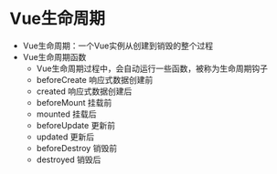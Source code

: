 # Vue生命周期

* Vue生命周期：一个Vue实例从创建到销毁的整个过程
* Vue生命周期函数
  * Vue生命周期过程中，会自动运行一些函数，被称为生命周期钩子
  * beforeCreate 响应式数据创建前
  * created 响应式数据创建后
  * beforeMount 挂载前
  * mounted 挂载后
  * beforeUpdate 更新前
  * updated 更新后
  * beforeDestroy 销毁前
  * destroyed 销毁后